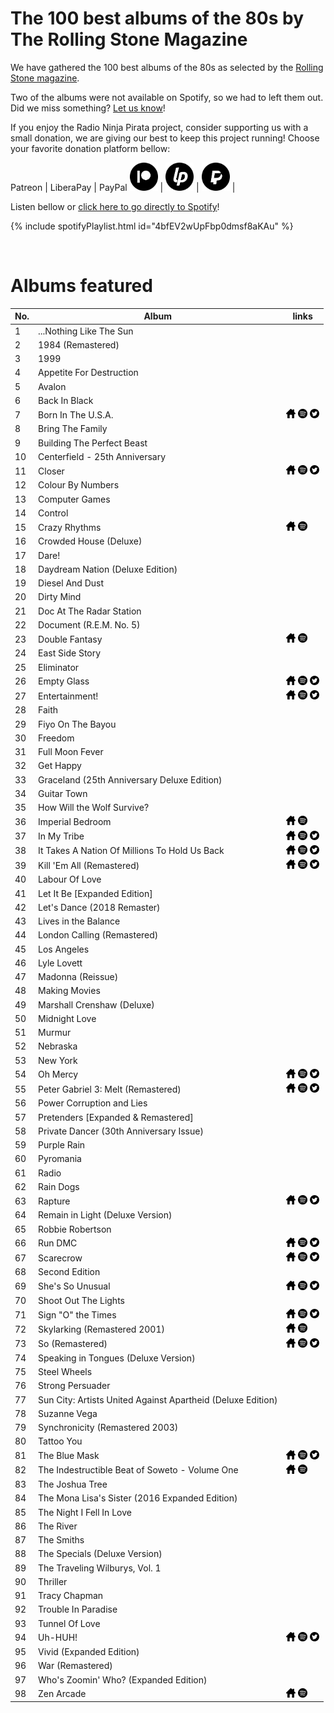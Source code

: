 # The 100 best albums of the 80s by The Rolling Stone Magazine

We have gathered the 100 best albums of the 80s as selected by the [Rolling Stone magazine](https://www.rollingstone.com/music/music-lists/100-best-albums-of-the-eighties-150477/).

Two of the albums were not available on Spotify, so we had to left them out. Did we miss something? [Let us know](https://github.com/RadioNinjaPirata/commentsENG/issues/new)!

If you enjoy the Radio Ninja Pirata project, consider supporting us with a small donation, we are giving our best to keep this project running! Choose your favorite donation platform bellow:

 Patreon | LiberaPay | PayPal
<a href="https://www.patreon.com/radioninjapirata" target="_blank"><img src="assets/patreon_black_logo_500x500.png" alt="patreon" height="45" width="45" /></a> | <a href="https://liberapay.com/RadioNinjaPirata/donate" target="_blank"><img src="assets/liberapay_logo_500x500.png" alt="liberapay" height="45" width="45" /></a> | <a href="https://www.paypal.com/cgi-bin/webscr?cmd=_s-xclick&hosted_button_id=TWGZ3KKDLEDUE&source=url" target="_blank"><img src="assets/paypal_black_logo_500x500.png" alt="paypal" height="45" width="45" /></a> |

Listen bellow or [click here to go directly to Spotify](https://open.spotify.com/playlist/4bfEV2wUpFbp0dmsf8aKAu?si=H7ZWIARrQ5SESl6ZiGqHvQ)!

{% include spotifyPlaylist.html id="4bfEV2wUpFbp0dmsf8aKAu" %}

<br>

# Albums featured

No. | Album | links
--- | ----- | -----
1 | ...Nothing Like The Sun |   
2 | 1984 (Remastered) |   
3 | 1999 |   
4 | Appetite For Destruction |   
5 | Avalon |   
6 | Back In Black |   
7 | Born In The U.S.A. | <a href="http://brucespringsteen.net/" target="_blank"><img src="assets/others_home_button.png" alt="home" height="15" width="15" /></a> <a href="https://open.spotify.com/album/0PMasrHdpaoIRuHuhHp72O?si=LpFEZAafRX2-xLoe_oMh4g" target="_blank"><img src="assets/spotify_button.png" alt="spotify" height="15" width="15" /></a> <a href="https://twitter.com/springsteen" target="_blank"><img src="assets/twitter_button.png" alt="twitter" height="15" width="15" /></a>
8 | Bring The Family |   
9 | Building The Perfect Beast |   
10 | Centerfield - 25th Anniversary |   
11 | Closer | <a href="http://www.joydivisionofficial.com/reimagined/" target="_blank"><img src="assets/others_home_button.png" alt="home" height="15" width="15" /></a> <a href="https://open.spotify.com/album/1HnxC8MLDciii5LebJ09Ko?si=sPSsqOdgTl2KopCCBejdzg" target="_blank"><img src="assets/spotify_button.png" alt="spotify" height="15" width="15" /></a> <a href="https://twitter.com/joydivision" target="_blank"><img src="assets/twitter_button.png" alt="twitter" height="15" width="15" /></a>
12 | Colour By Numbers |   
13 | Computer Games |   
14 | Control |   
15 | Crazy Rhythms | <a href="http://www.thefeeliesweb.com/" target="_blank"><img src="assets/others_home_button.png" alt="home" height="15" width="15" /></a> <a href="https://open.spotify.com/album/17vXS5SfynR3HXDDPMrWDS?si=v3Bb7A89SXuEyFgMqBgMvQ" target="_blank"><img src="assets/spotify_button.png" alt="spotify" height="15" width="15" /></a> 
16 | Crowded House (Deluxe) |   
17 | Dare! |   
18 | Daydream Nation (Deluxe Edition) |   
19 | Diesel And Dust |   
20 | Dirty Mind |   
21 | Doc At The Radar Station |   
22 | Document (R.E.M. No. 5) |   
23 | Double Fantasy | <a href="https://en.wikipedia.org/wiki/John_Lennon" target="_blank"><img src="assets/others_home_button.png" alt="home" height="15" width="15" /></a> <a href="https://open.spotify.com/album/1NWA2fPLUAW5df7UGI5thp?si=PIv9Kwp4Q3q67EaQJkzMTw" target="_blank"><img src="assets/spotify_button.png" alt="spotify" height="15" width="15" /></a> 
24 | East Side Story |   
25 | Eliminator |   
26 | Empty Glass | <a href="https://petetownshend.net/" target="_blank"><img src="assets/others_home_button.png" alt="home" height="15" width="15" /></a> <a href="https://open.spotify.com/album/0X8rEKkL2TupftQRrOzX4h?si=9oyxfkjARs-IaJN0GvfqEQ" target="_blank"><img src="assets/spotify_button.png" alt="spotify" height="15" width="15" /></a> <a href="https://twitter.com/Pete_Townshend" target="_blank"><img src="assets/twitter_button.png" alt="twitter" height="15" width="15" /></a>
27 | Entertainment! | <a href="https://en.wikipedia.org/wiki/Gang_of_Four_(band)" target="_blank"><img src="assets/others_home_button.png" alt="home" height="15" width="15" /></a> <a href="https://open.spotify.com/album/1UMvR1rwj9EzLnbj4L6Zoy?si=TKJYCPfhQlWhSm6M34Wh2A" target="_blank"><img src="assets/spotify_button.png" alt="spotify" height="15" width="15" /></a> <a href="https://twitter.com/gangof4official" target="_blank"><img src="assets/twitter_button.png" alt="twitter" height="15" width="15" /></a>
28 | Faith |   
29 | Fiyo On The Bayou |   
30 | Freedom |   
31 | Full Moon Fever |   
32 | Get Happy |   
33 | Graceland (25th Anniversary Deluxe Edition) |   
34 | Guitar Town |   
35 | How Will the Wolf Survive? |   
36 | Imperial Bedroom | <a href="https://en.wikipedia.org/wiki/The_Attractions" target="_blank"><img src="assets/others_home_button.png" alt="home" height="15" width="15" /></a> <a href="https://open.spotify.com/album/1pK8MLyjgvt8pNVkQCBnSg?si=GVmsgEEDQSuVmTxL3oqcWw" target="_blank"><img src="assets/spotify_button.png" alt="spotify" height="15" width="15" /></a> 
37 | In My Tribe | <a href="http://maniacs.com/" target="_blank"><img src="assets/others_home_button.png" alt="home" height="15" width="15" /></a> <a href="https://open.spotify.com/album/1CLpXneJv4okGKLwp7LKh8?si=pZm6Y3svQaOQlpx9KJ3hOw" target="_blank"><img src="assets/spotify_button.png" alt="spotify" height="15" width="15" /></a> <a href="https://twitter.com/10000Maniacs" target="_blank"><img src="assets/twitter_button.png" alt="twitter" height="15" width="15" /></a>
38 | It Takes A Nation Of Millions To Hold Us Back | <a href="https://en.wikipedia.org/wiki/It_Takes_a_Nation_of_Millions_to_Hold_Us_Back" target="_blank"><img src="assets/others_home_button.png" alt="home" height="15" width="15" /></a> <a href="https://open.spotify.com/album/03Mx6yaV7k4bsEmcTH8J49?si=3R1Zkr-rR8m63ZNlTSRKAA" target="_blank"><img src="assets/spotify_button.png" alt="spotify" height="15" width="15" /></a> <a href="https://twitter.com/PublicEnemyFTP" target="_blank"><img src="assets/twitter_button.png" alt="twitter" height="15" width="15" /></a>
39 | Kill 'Em All (Remastered) | <a href="https://www.metallica.com/" target="_blank"><img src="assets/others_home_button.png" alt="home" height="15" width="15" /></a> <a href="https://open.spotify.com/album/1aGapZGHBovnmhwqVNI6JZ?si=XHdFdlQsR-yYXp_otAok9w" target="_blank"><img src="assets/spotify_button.png" alt="spotify" height="15" width="15" /></a> <a href="https://twitter.com/Metallica" target="_blank"><img src="assets/twitter_button.png" alt="twitter" height="15" width="15" /></a>
40 | Labour Of Love |   
41 | Let It Be [Expanded Edition] |   
42 | Let's Dance (2018 Remaster) |   
43 | Lives in the Balance |   
44 | London Calling (Remastered) |   
45 | Los Angeles |   
46 | Lyle Lovett |   
47 | Madonna (Reissue) |   
48 | Making Movies |   
49 | Marshall Crenshaw (Deluxe) |   
50 | Midnight Love |   
51 | Murmur |   
52 | Nebraska |   
53 | New York |   
54 | Oh Mercy | <a href="http://www.bobdylan.com/" target="_blank"><img src="assets/others_home_button.png" alt="home" height="15" width="15" /></a> <a href="https://open.spotify.com/album/18ue4s9PsV3WBw7kkzD689?si=ROvu6QtFRd6hovIZfzLi7A" target="_blank"><img src="assets/spotify_button.png" alt="spotify" height="15" width="15" /></a> <a href="https://twitter.com/bobdylan" target="_blank"><img src="assets/twitter_button.png" alt="twitter" height="15" width="15" /></a>
55 | Peter Gabriel 3: Melt (Remastered) | <a href="https://petergabriel.com" target="_blank"><img src="assets/others_home_button.png" alt="home" height="15" width="15" /></a> <a href="https://open.spotify.com/album/0KLyPao7XpXHSAMmbkxCoz?si=BlIvIsFgQRG_RbkVF0Fa8g" target="_blank"><img src="assets/spotify_button.png" alt="spotify" height="15" width="15" /></a> <a href="https://twitter.com/itspetergabriel" target="_blank"><img src="assets/twitter_button.png" alt="twitter" height="15" width="15" /></a>
56 | Power Corruption and Lies |   
57 | Pretenders [Expanded & Remastered] |   
58 | Private Dancer (30th Anniversary Issue) |   
59 | Purple Rain |   
60 | Pyromania |   
61 | Radio |   
62 | Rain Dogs |   
63 | Rapture | <a href="https://en.wikipedia.org/wiki/Anita_Baker" target="_blank"><img src="assets/others_home_button.png" alt="home" height="15" width="15" /></a> <a href="https://open.spotify.com/album/1C7VOpm96d77zf5yaRqJ2u?si=b2-gRWSnTWGFkfqX_KMCug" target="_blank"><img src="assets/spotify_button.png" alt="spotify" height="15" width="15" /></a> <a href="https://twitter.com/IAMANITABAKER" target="_blank"><img src="assets/twitter_button.png" alt="twitter" height="15" width="15" /></a>
64 | Remain in Light (Deluxe Version) |   
65 | Robbie Robertson |   
66 | Run DMC | <a href="https://www.rundmc.com/" target="_blank"><img src="assets/others_home_button.png" alt="home" height="15" width="15" /></a> <a href="https://open.spotify.com/album/05n0d2kfwGPhKpTonLHRpY?si=bG-HUE8ySQ-biH5ljlmG7g" target="_blank"><img src="assets/spotify_button.png" alt="spotify" height="15" width="15" /></a> <a href="https://twitter.com/OfficialRunDMC" target="_blank"><img src="assets/twitter_button.png" alt="twitter" height="15" width="15" /></a>
67 | Scarecrow | <a href="https://www.mellencamp.com/" target="_blank"><img src="assets/others_home_button.png" alt="home" height="15" width="15" /></a> <a href="https://open.spotify.com/album/1BYEhfr8qQGNhbqPAbfnxk?si=iQypoT5CS8iIoam5Eh505A" target="_blank"><img src="assets/spotify_button.png" alt="spotify" height="15" width="15" /></a> <a href="https://twitter.com/johnmellencamp" target="_blank"><img src="assets/twitter_button.png" alt="twitter" height="15" width="15" /></a>
68 | Second Edition |   
69 | She's So Unusual | <a href="https://cyndilauper.com/" target="_blank"><img src="assets/others_home_button.png" alt="home" height="15" width="15" /></a> <a href="https://open.spotify.com/album/1FvdZ1oizXwF9bxogujoF0?si=7jiMUYHdTzij5-geypV3oQ" target="_blank"><img src="assets/spotify_button.png" alt="spotify" height="15" width="15" /></a> <a href="https://twitter.com/cyndilauper" target="_blank"><img src="assets/twitter_button.png" alt="twitter" height="15" width="15" /></a>
70 | Shoot Out The Lights |   
71 | Sign "O" the Times | <a href="https://en.wikipedia.org/wiki/Prince_(musician)" target="_blank"><img src="assets/others_home_button.png" alt="home" height="15" width="15" /></a> <a href="https://open.spotify.com/album/1XsXHctYSQNyAd9BANCk2B?si=A-UP9wb2R5WlLrhDHkvk4Q" target="_blank"><img src="assets/spotify_button.png" alt="spotify" height="15" width="15" /></a> <a href="https://twitter.com/prince" target="_blank"><img src="assets/twitter_button.png" alt="twitter" height="15" width="15" /></a>
72 | Skylarking (Remastered 2001) | <a href="https://en.wikipedia.org/wiki/XTC" target="_blank"><img src="assets/others_home_button.png" alt="home" height="15" width="15" /></a> <a href="https://open.spotify.com/album/0KZzE7kp90tb85NaixWeir?si=pfIIMdbPRMeVr_7BptteMA" target="_blank"><img src="assets/spotify_button.png" alt="spotify" height="15" width="15" /></a> 
73 | So (Remastered) | <a href="https://en.wikipedia.org/wiki/Peter_Gabriel" target="_blank"><img src="assets/others_home_button.png" alt="home" height="15" width="15" /></a> <a href="https://open.spotify.com/album/0hQb1KT6L3iEYRkS5u8cjm?si=woB93H7PSH-SoePRE136Uw" target="_blank"><img src="assets/spotify_button.png" alt="spotify" height="15" width="15" /></a> <a href="https://twitter.com/https://twitter.com/hashtag/PeterGabriel" target="_blank"><img src="assets/twitter_button.png" alt="twitter" height="15" width="15" /></a>
74 | Speaking in Tongues (Deluxe Version) |   
75 | Steel Wheels |   
76 | Strong Persuader |   
77 | Sun City: Artists United Against Apartheid (Deluxe Edition) |   
78 | Suzanne Vega |   
79 | Synchronicity (Remastered 2003) |   
80 | Tattoo You |   
81 | The Blue Mask | <a href="http://www.loureed.com/" target="_blank"><img src="assets/others_home_button.png" alt="home" height="15" width="15" /></a> <a href="https://open.spotify.com/album/1CkMvvVcMdvMAYIz4Zhzax?si=xx6ulRCKQSGjOtLFrK5Tgw" target="_blank"><img src="assets/spotify_button.png" alt="spotify" height="15" width="15" /></a> <a href="https://twitter.com/LouReed" target="_blank"><img src="assets/twitter_button.png" alt="twitter" height="15" width="15" /></a>
82 | The Indestructible Beat of Soweto - Volume One | <a href="https://open.spotify.com/album/1DIr8JMRBnm1cZMYIGKb8t?si=TgdRB2WzSCegQkMBxJzM6Q" target="_blank"><img src="assets/others_home_button.png" alt="home" height="15" width="15" /></a> <a href="https://open.spotify.com/album/1DIr8JMRBnm1cZMYIGKb8t?si=TgdRB2WzSCegQkMBxJzM6Q" target="_blank"><img src="assets/spotify_button.png" alt="spotify" height="15" width="15" /></a> 
83 | The Joshua Tree |   
84 | The Mona Lisa's Sister (2016 Expanded Edition) |   
85 | The Night I Fell In Love |   
86 | The River |   
87 | The Smiths |   
88 | The Specials (Deluxe Version) |   
89 | The Traveling Wilburys, Vol. 1 |   
90 | Thriller |   
91 | Tracy Chapman |   
92 | Trouble In Paradise |   
93 | Tunnel Of Love |   
94 | Uh-HUH! | <a href="https://www.mellencamp.com/" target="_blank"><img src="assets/others_home_button.png" alt="home" height="15" width="15" /></a> <a href="https://open.spotify.com/album/1p4YwrjrP7t6Rfb755yoTQ?si=uEg-orLLTCyxtH9tOr08TA" target="_blank"><img src="assets/spotify_button.png" alt="spotify" height="15" width="15" /></a> <a href="https://twitter.com/johnmellencamp" target="_blank"><img src="assets/twitter_button.png" alt="twitter" height="15" width="15" /></a>
95 | Vivid (Expanded Edition) |   
96 | War (Remastered) |   
97 | Who's Zoomin' Who? (Expanded Edition) |   
98 | Zen Arcade | <a href="https://en.wikipedia.org/wiki/H%C3%BCsker_D%C3%BC" target="_blank"><img src="assets/others_home_button.png" alt="home" height="15" width="15" /></a> <a href="https://open.spotify.com/album/0J1DP5GvKrzWumwzlcFhLc?si=kWxX4YiBShaVuDVukfsmVQ" target="_blank"><img src="assets/spotify_button.png" alt="spotify" height="15" width="15" /></a> 
